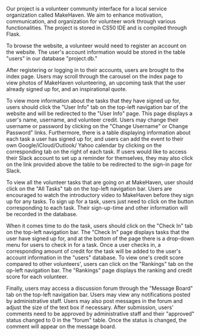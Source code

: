 Our project is a volunteer community interface for a local service organization called MakeHaven. We aim to enhance motivation, communication, and organization for volunteer work through various functionalities. The project is stored in CS50 IDE and is compiled through Flask.

To browse the website, a volunteer would need to register an account on the website. The user's account information would be stored in the table "users" in our database "project.db."

After registering or logging in to their accounts, users are brought to the index page. Users may scroll through the carousel on the index page to view photos of MakeHaven volunteering, an upcoming task that the user already signed up for, and an inspirational quote.

To view more information about the tasks that they have signed up for, users should click the "User Info" tab on the top-left navigation bar of the website and will be redirected to the "User Info" page. This page displays a user's name, username, and volunteer credit. Users may change their username or password by clicking on the "Change Username" or Change Password" links. Furthermore, there is a table displaying information about each task a user has signed up for, and users can add the event to their own Google/iCloud/Outlook/ Yahoo calendar by clicking on the corresponding tab on the right of each task. If users would like to access their Slack account to set up a reminder for themselves, they may also click on the link provided above the table to be redirected to the sign-in page for Slack.

To view all the volunteer tasks that are going on at MakeHaven, user should click on the "All Tasks" tab on the top-left navigation bar. Users are encouraged to watch the introductory video to MakeHaven before they sign up for any tasks. To sign up for a task, users just need to click on the button corresponding to each task. Their sign-up-time and other information will be recorded in the database.

When it comes time to do the task, users should click on the "Check In" tab on the top-left navigation bar. The "Check In" page displays tasks that the user have signed up for, and at the bottom of the page there is a drop-down menu for users to check in for a task. Once a user checks in, a corresponding amount of credit for the task will be added to the user's account information in the "users" database.
To view one's credit score compared to other volunteers', users can click on the "Rankings" tab on the op-left navigation bar. The "Rankings" page displays the ranking and credit score for each volunteer.

Finally, users may access a discussion forum through the "Message Board" tab on the top-left navigation bar. Users may view any notifications posted by administrative staff. Users may also post messages in the forum and adjust the size of the text box if necessary. After submission, users' comments need to be approved by administrative staff and their "approved" status changed to 0 in the "forum" table. Once the status is changed, the comment will appear on the message board.